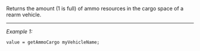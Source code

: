 Returns the amount (1 is full) of ammo resources in the cargo space of a rearm vehicle.


---
*Example 1:*
```sqf
value = getAmmoCargo myVehicleName;
```